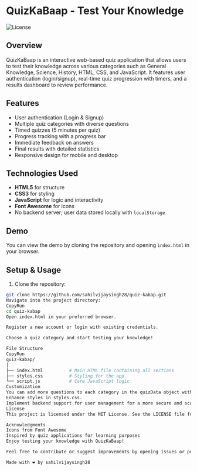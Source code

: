# QuizKaBaap - Test Your Knowledge

![License](https://img.shields.io/badge/license-MIT-blue)

## Overview

QuizKaBaap is an interactive web-based quiz application that allows users to test their knowledge across various categories such as General Knowledge, Science, History, HTML, CSS, and JavaScript. It features user authentication (login/signup), real-time quiz progression with timers, and a results dashboard to review performance.

## Features

- User authentication (Login & Signup)
- Multiple quiz categories with diverse questions
- Timed quizzes (5 minutes per quiz)
- Progress tracking with a progress bar
- Immediate feedback on answers
- Final results with detailed statistics
- Responsive design for mobile and desktop

## Technologies Used

- **HTML5** for structure
- **CSS3** for styling
- **JavaScript** for logic and interactivity
- **Font Awesome** for icons
- No backend server; user data stored locally with `localStorage`

## Demo

You can view the demo by cloning the repository and opening `index.html` in your browser.

## Setup & Usage

1. Clone the repository:

```bash
git clone https://github.com/sahilvijaysingh28/quiz-kabap.git
Navigate into the project directory:
CopyRun
cd quiz-kabap
Open index.html in your preferred browser.

Register a new account or login with existing credentials.

Choose a quiz category and start testing your knowledge!

File Structure
CopyRun
quiz-kabap/
│
├── index.html          # Main HTML file containing all sections
├── styles.css          # Styling for the app
└── script.js           # Core JavaScript logic
Customization
You can add more questions to each category in the quizData object within script.js.
Enhance styles in styles.css.
Implement backend support for user management for a more secure and scalable solution.
License
This project is licensed under the MIT License. See the LICENSE file for details.

Acknowledgments
Icons from Font Awesome
Inspired by quiz applications for learning purposes
Enjoy testing your knowledge with QuizKaBaap!

Feel free to contribute or suggest improvements by opening issues or pull requests.

Made with ❤️ by sahilvijaysingh28
